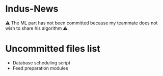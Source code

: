 # Indus-News

:warning: The ML part has not been committed because my teammate does not wish to share his algorithm :warning:

# Uncommitted files list
 * Database scheduling script
 * Feed preparation modules

